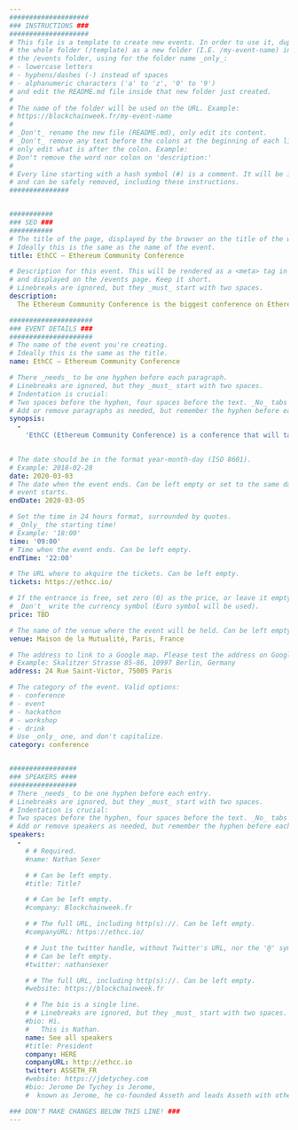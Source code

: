 ```yaml
---
####################
### INSTRUCTIONS ###
####################
# This file is a template to create new events. In order to use it, duplicate
# the whole folder (/template) as a new folder (I.E. /my-event-name) inside of
# the /events folder, using for the folder name _only_:
# - lowercase letters
# - hyphens/dashes (-) instead of spaces
# - alphanumeric characters ('a' to 'z', '0' to '9')
# and edit the README.md file inside that new folder just created.
#
# The name of the folder will be used on the URL. Example:
# https://blockchainweek.fr/my-event-name
#
# _Don't_ rename the new file (README.md), only edit its content.
# _Don't_ remove any text before the colons at the beginning of each line,
# only edit what is after the colon. Example:
# Don't remove the word nor colon on 'description:'
#
# Every line starting with a hash symbol (#) is a comment. It will be ignored
# and can be safely removed, including these instructions.
###############


###########
### SEO ###
###########
# The title of the page, displayed by the browser on the title of the window.
# Ideally this is the same as the name of the event.
title: EthCC — Ethereum Community Conference

# Description for this event. This will be rendered as a <meta> tag in the HTML,
# and displayed on the /events page. Keep it short.
# Linebreaks are ignored, but they _must_ start with two spaces.
description: 
  The Ethereum Community Conference is the biggest conference on Ethereum after DevCon. Halfway between DevCon5 and DevCon6, EthCC is the perfect place to mingle with the brightest minds of the community. This conferences puts a strong focus on Tech and People.

#####################
### EVENT DETAILS ###
#####################
# The name of the event you're creating.
# Ideally this is the same as the title.
name: EthCC — Ethereum Community Conference

# There _needs_ to be one hyphen before each paragraph.
# Linebreaks are ignored, but they _must_ start with two spaces.
# Indentation is crucial:
# Two spaces before the hyphen, four spaces before the text. _No_ tabs allowed.
# Add or remove paragraphs as needed, but remember the hyphen before each entry.
synopsis:
  -
    'EthCC (Ethereum Community Conference) is a conference that will take place in Paris at the Conservatoire Nationale des Arts et Métiers (CNAM) on the 3th to 5th March 2020.'
    

# The date should be in the format year-month-day (ISO 8601).
# Example: 2018-02-28
date: 2020-03-03
# The date when the event ends. Can be left empty or set to the same day the
# event starts.
endDate: 2020-03-05

# Set the time in 24 hours format, surrounded by quotes.
# _Only_ the starting time!
# Example: '18:00'
time: '09:00'
# Time when the event ends. Can be left empty.
endTime: '22:00'

# The URL where to akquire the tickets. Can be left empty.
tickets: https://ethcc.io/

# If the entrance is free, set zero (0) as the price, or leave it empty.
# _Don't_ write the currency symbol (Euro symbol will be used).
price: TBD

# The name of the venue where the event will be held. Can be left empty.
venue: Maison de la Mutualité, Paris, France

# The address to link to a Google map. Please test the address on Google Maps.
# Example: Skalitzer Strasse 85-86, 10997 Berlin, Germany
address: 24 Rue Saint-Victor, 75005 Paris

# The category of the event. Valid options:
# - conference
# - event
# - hackathon
# - workshop
# - drink
# Use _only_ one, and don't capitalize.
category: conference


#################
### SPEAKERS ####
#################
# There _needs_ to be one hyphen before each entry.
# Linebreaks are ignored, but they _must_ start with two spaces.
# Indentation is crucial:
# Two spaces before the hyphen, four spaces before the text. _No_ tabs allowed.
# Add or remove speakers as needed, but remember the hyphen before each entry.
speakers:
  -
    # # Required.
    #name: Nathan Sexer

    # # Can be left empty.
    #title: Title?

    # # Can be left empty.
    #company: Blockchainweek.fr

    # # The full URL, including http(s)://. Can be left empty.
    #companyURL: https://ethcc.io/

    # # Just the twitter handle, without Twitter's URL, nor the '@' symbol.
    # # Can be left empty.
    #twitter: nathansexer

    # # The full URL, including http(s)://. Can be left empty.
    #website: https://blockchainweek.fr

    # # The bio is a single line.
    # # Linebreaks are ignored, but they _must_ start with two spaces.
    #bio: Hi.
    #   This is Nathan. 
    name: See all speakers
    #title: President
    company: HERE
    companyURL: http://ethcc.io
    twitter: ASSETH_FR
    #website: https://jdetychey.com
    #bio: Jerome De Tychey is Jerome,
    #  known as Jerome, he co-founded Asseth and leads Asseth with other asseths.

### DON'T MAKE CHANGES BELOW THIS LINE! ###
---
```

<!-- ### DON'T MAKE CHANGES BELOW THIS LINE! ### -->

<Event-Content/>
